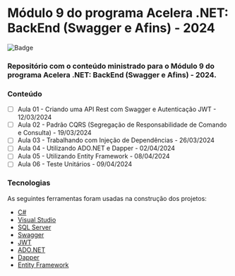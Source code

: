 # Módulo 9 do programa Acelera .NET: BackEnd (Swagger e Afins) - 2024

![Badge](https://img.shields.io/badge/Marcos%20Dias%20Vendramini-ASP.NET%20C%23-red)

### Repositório com o conteúdo ministrado para o Módulo 9 do programa Acelera .NET: BackEnd (Swagger e Afins) - 2024.

### Conteúdo

- [ ] Aula 01 - Criando uma API Rest com Swagger e Autenticação JWT - 12/03/2024
- [ ] Aula 02 - Padrão CQRS (Segregação de Responsabilidade de Comando e Consulta) - 19/03/2024
- [ ] Aula 03 - Trabalhando com Injeção de Dependências - 26/03/2024
- [ ] Aula 04 - Utilizando ADO.NET e Dapper - 02/04/2024
- [ ] Aula 05 - Utilizando Entity Framework - 08/04/2024
- [ ] Aula 06 - Teste Unitários - 09/04/2024

### Tecnologias

As seguintes ferramentas foram usadas na construção dos projetos:

- [C#](https://docs.microsoft.com/pt-br/dotnet/csharp/)
- [Visual Studio](https://visualstudio.microsoft.com/pt-br/)
- [SQL Server](https://www.microsoft.com/pt-br/sql-server/sql-server-downloads)
- [Swagger](https://swagger.io/)
- [JWT](https://jwt.io/)
- [ADO.NET](https://docs.microsoft.com/pt-br/dotnet/framework/data/adonet/)
- [Dapper](https://github.com/DapperLib/Dapper)
- [Entity Framework](https://docs.microsoft.com/pt-br/ef/)
